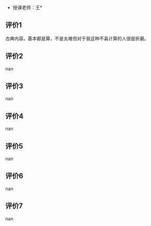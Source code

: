 - 授课老师：王* 

## 评价1

古典内容，基本都是算，不是太难但对于我这种不喜计算的人很是折磨。
## 评价2

nan
## 评价3

nan
## 评价4

nan
## 评价5

nan
## 评价6

nan
## 评价7

nan
